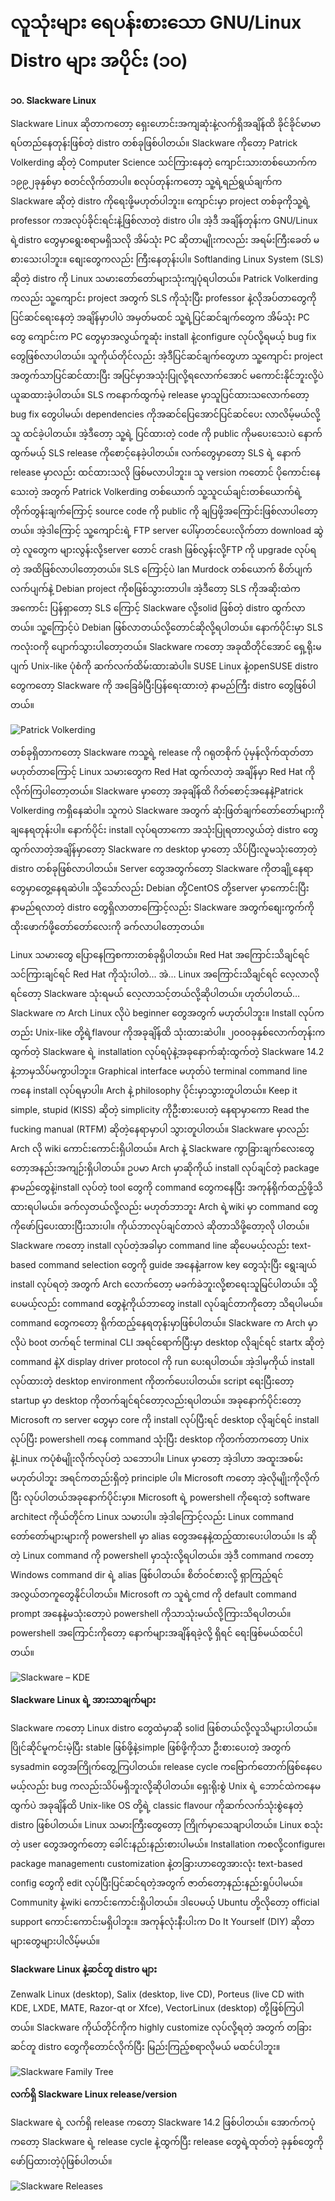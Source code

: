 # လူသုံးများ ရေပန်းစားသော GNU/Linux Distro များ အပိုင်း \(၁၀\)

**၁၀. Slackware Linux**

Slackware Linux ဆိုတာကတော့ ရှေးဟောင်းအကျဆုံးနဲ့လက်ရှိအချိန်ထိ ခိုင်ခိုင်မာမာ ရပ်တည်နေတုန်းဖြစ်တဲ့ distro တစ်ခုဖြစ်ပါတယ်။ Slackware ကိုတော့ Patrick Volkerding ဆိုတဲ့ Computer Science သင်ကြားနေတဲ့ ကျောင်းသားတစ်ယောက်က ၁၉၉၂ခုနှစ်မှာ စတင်လိုက်တာပါ။ စလုပ်တုန်းကတော့ သူ့ရဲ့ရည်ရွယ်ချက်က Slackware ဆိုတဲ့ distro ကိုရေးဖို့မဟုတ်ပါဘူး။ ကျောင်းမှာ project တစ်ခုကိုသူ့ရဲ့ professor ကအလုပ်ခိုင်းရင်းနဲ့ဖြစ်လာတဲ့ distro ပါ။ အဲ့ဒီ အချိန်တုန်းက GNU/Linux ရဲ့distro တွေမှာရွေးစရာမရှိသလို အိမ်သုံး PC ဆိုတာမျိုးကလည်း အရမ်းကြီးခေတ် မစားသေးပါဘူး။ စျေးတွေကလည်း ကြီးနေတုန်းပါ။ Softlanding Linux System \(SLS\) ဆိုတဲ့ distro ကို Linux သမားတော်တော်များသုံးကျပုံရပါတယ်။ Patrick Volkerding ကလည်း သူ့ကျောင်း project အတွက် SLS ကိုသုံးပြီး professor နဲ့လိုအပ်တာတွေကို ပြင်ဆင်ရေးနေတဲ့ အချိန်မှာပါပဲ အမှတ်မထင် သူ့ရဲ့ပြင်ဆင်ချက်တွေက အိမ်သုံး PC တွေ ကျောင်းက PC တွေမှာအလွယ်ကူဆုံး install နဲ့configure လုပ်လို့ရမယ့် bug fix တွေဖြစ်လာပါတယ်။ သူကိုယ်တိုင်လည်း အဲ့ဒီပြင်ဆင်ချက်တွေဟာ သူ့ကျောင်း project အတွက်သာပြင်ဆင်ထားပြီး အပြင်မှာအသုံးပြုလို့ရလောက်အောင် မကောင်းနိုင်ဘူးလို့ပဲ ယူဆထားခဲ့ပါတယ်။ SLS ကနောက်ထွက်မဲ့ release မှာသူပြင်ထားသလောက်တော့ bug fix တွေပါမယ်၊ dependencies ကိုအဆင်ပြေအောင်ပြင်ဆင်ပေး လာလိမ့်မယ်လို့သူ ထင်ခဲ့ပါတယ်။ အဲ့ဒီတော့ သူ့ရဲ့ ပြင်ထားတဲ့ code ကို public ကိုမပေးသေးပဲ နောက်ထွက်မယ့် SLS release ကိုစောင့်နေခဲ့ပါတယ်။ လက်တွေမှာတော့ SLS ရဲ့ နောက် release မှာလည်း ထင်ထားသလို ဖြစ်မလာပါဘူး။ သူ version ကတောင် ပိုကောင်းနေသေးတဲ့ အတွက် Patrick Volkerding တစ်ယောက် သူ့သူငယ်ချင်းတစ်ယောက်ရဲ့ တိုက်တွန်းချက်ကြောင့် source code ကို public ကို ချပြဖို့အကြောင်းဖြစ်လာပါတော့တယ်။ အဲ့ဒါကြောင့် သူ့ကျောင်းရဲ့ FTP server ပေါ်မှာတင်ပေးလိုက်တာ download ဆွဲတဲ့ လူတွေက များလွန်းလို့server တောင် crash ဖြစ်လွန်းလို့FTP ကို upgrade လုပ်ရတဲ့ အထိဖြစ်လာပါတော့တယ်။ SLS ကြောင့်ပဲ Ian Murdock တစ်ယောက် စိတ်ပျက်လက်ပျက်နဲ့ Debian project ကိုစဖြစ်သွားတာပါ။ အဲ့ဒီတော့ SLS ကိုအဆိုးထဲကအကောင်း ပြန်ရှာတော့ SLS ကြောင့် Slackware လို့solid ဖြစ်တဲ့ distro ထွက်လာတယ်။ သူ့ကြောင့်ပဲ Debian ဖြစ်လာတယ်လို့တောင်ဆိုလို့ရပါတယ်။ နောက်ပိုင်းမှာ SLS ကလုံးဝကို ပျောက်သွားပါတော့တယ်။ Slackware ကတော့ အခုထိတိုင်အောင် ရှေ့ရိုးမပျက် Unix-like ပုံစံကို ဆက်လက်ထိမ်းထားဆဲပါ။ SUSE Linux နဲ့openSUSE distro တွေကတော့ Slackware ကို အခြေခံပြီးပြန်ရေးထားတဲ့ နာမည်ကြီး distro တွေဖြစ်ပါတယ်။

![Patrick Volkerding](https://itmatic101.files.wordpress.com/2019/09/3f45b-pvolkerding.jpg?w=660)

တစ်ခုရှိတာကတော့ Slackware ကသူ့ရဲ့ release ကို ဂရုတစိုက် ပုံမှန်လိုက်ထုတ်တာ မဟုတ်တာကြောင့် Linux သမားတွေက Red Hat ထွက်လာတဲ့ အချိန်မှာ Red Hat ကိုလိုက်ကြပါတော့တယ်။ Slackware မှာတော့ အခုချိန်ထိ ဂိတ်စောင့်အနေနဲ့Patrick Volkerding ကရှိနေဆဲပါ။ သူကပဲ Slackware အတွက် ဆုံးဖြတ်ချက်တော်တော်များကို ချနေရတုန်းပါ။ နောက်ပိုင်း install လုပ်ရတာကော အသုံးပြုရတာလွယ်တဲ့ distro တွေထွက်လာတဲ့အချိန်မှာတော့ Slackware က desktop မှာတော့ သိပ်ပြီးလူမသုံးတော့တဲ့ distro တစ်ခုဖြစ်လာပါတယ်။ Server တွေအတွက်တော့ Slackware ကိုတချို့နေရာတွေမှာတွေ့နေရဆဲပါ။ သို့သော်လည်း Debian တို့CentOS တို့server မှာကောင်းပြီးနာမည်ရလာတဲ့ distro တွေရှိလာတာကြောင့်လည်း Slackware အတွက်စျေးကွက်ကို ထိုးဖောက်ဖို့တော်တော်လေးကို ခက်လာပါတော့တယ်။

Linux သမားတွေ ပြောနေကြစကားတစ်ခုရှိပါတယ်။ Red Hat အကြောင်းသိချင်ရင် သင်ကြားချင်ရင် Red Hat ကိုသုံးပါတဲ… အဲ… Linux အကြောင်းသိချင်ရင် လေ့လာလိုရင်တော့ Slackware သုံးရမယ် လေ့လာသင့်တယ်လို့ဆိုပါတယ်။ ဟုတ်ပါတယ်… Slackware က Arch Linux လိုပဲ beginner တွေအတွက် မဟုတ်ပါဘူး။ Install လုပ်ကတည်း Unix-like တို့ရဲ့flavour ကိုအခုချိန်ထိ သုံးထားဆဲပါ။ ၂၀၀၀ခုနှစ်လောက်တုန်းကထွက်တဲ့ Slackware ရဲ့ installation လုပ်ရပုံနဲ့အခုနောက်ဆုံးထွက်တဲ့ Slackware 14.2 နဲ့ဘာမှသိပ်မကွာပါဘူး။ Graphical interface မဟုတ်ပဲ terminal command line ကနေ install လုပ်ရမှာပါ။ Arch နဲ့ philosophy ပိုင်းမှာသွားတူပါတယ်။ Keep it simple, stupid \(KISS\) ဆိုတဲ့ simplicity ကိုဦးစားပေးတဲ့ နေရာမှာကော Read the fucking manual \(RTFM\) ဆိုတဲ့နေရာမှာပါ သွားတူပါတယ်။ Slackware မှာလည်း Arch လို wiki ကောင်းကောင်းရှိပါတယ်။ Arch နဲ့ Slackware ကွာခြားချက်လေးတွေတော့အနည်းအကျဉ်းရှိပါတယ်။ ဥပမာ Arch မှာဆိုကိုယ် install လုပ်ချင်တဲ့ package နာမည်တွေနဲ့install လုပ်တဲ့ tool တွေကို command တွေကနေပြီး အကုန်ရိုက်ထည့်ဖို့သိထားရပါမယ်။ ခက်လှတယ်လို့လည်း မဟုတ်ဘာဘူး Arch ရဲ့wiki မှာ command တွေကိုဖော်ပြပေးထားပြီးသားပါ။ ကိုယ်ဘာလုပ်ချင်တာလဲ ဆိုတာသိဖို့တော့လို ပါတယ်။ Slackware ကတော့ install လုပ်တဲ့အခါမှာ command line ဆိုပေမယ့်လည်း text-based command selection တွေကို guide အနေနဲ့arrow key တွေသုံးပြီး ရွေးချယ် install လုပ်ရတဲ့ အတွက် Arch လောက်တော့ မခက်ခဲဘူးလို့စာရေးသူမြင်ပါတယ်။ သို့ပေမယ့်လည်း command တွေနဲ့ကိုယ်ဘာတွေ install လုပ်ချင်တာကိုတော့ သိရပါမယ်။ command တွေကတော့ ရိုက်ထည့်နေရတုန်းမှာဖြစ်ပါတယ်။ Slackware က Arch မှာလိုပဲ boot တက်ရင် terminal CLI အရင်ရောက်ပြီးမှာ desktop လိုချင်ရင် startx ဆိုတဲ့ command နဲ့X display driver protocol ကို run ပေးရပါတယ်။ အဲ့ဒါမှကိုယ် install လုပ်ထားတဲ့ desktop environment ကိုတက်ပေးပါတယ်။ script ရေးပြီးတော့ startup မှာ desktop ကိုတက်ချင်ရင်တော့လည်းရပါတယ်။ အခုနောက်ပိုင်းတော့ Microsoft က server တွေမှာ core ကို install လုပ်ပြီးရင် desktop လိုချင်ရင် install လုပ်ပြီး powershell ကနေ command သုံးပြီး desktop ကိုတက်တာကတော့ Unix နဲ့Linux ကပုံစံမျိုးလိုက်လုပ်တဲ့ သဘောပါ။ Linux မှာတော့ အဲ့ဒါဟာ အထူးအစမ်း မဟုတ်ပါဘူး အရင်ကတည်းရှိတဲ့ principle ပါ။ Microsoft ကတော့ အဲ့လိုမျိုးကိုလိုက်ပြီး လုပ်ပါတယ်အခုနောက်ပိုင်းမှာ။ Microsoft ရဲ့ powershell ကိုရေးတဲ့ software architect ကိုယ်တိုင်က Linux သမားပါ။ အဲ့ဒါကြောင့်လည်း Linux command တော်တော်များများကို powershell မှာ alias တွေအနေနဲ့ထည့်ထားပေးပါတယ်။ ls ဆိုတဲ့ Linux command ကို powershell မှာသုံးလို့ရပါတယ်။ အဲ့ဒီ command ကတော့ Windows command dir ရဲ့ alias ဖြစ်ပါတယ်။ စိတ်ဝင်စားလို့ ရှာကြည့်ရင်အလွယ်တကူတွေနိုင်ပါတယ်။ Microsoft က သူရဲ့cmd ကို default command prompt အနေနဲ့မသုံးတော့ပဲ powershell ကိုသာသုံးမယ်လို့ကြားသိရပါတယ်။ powershell အကြောင်းကိုတော့ နောက်များအချိန်ရခဲ့လို့ ရှိရင် ရေးဖြစ်မယ်ထင်ပါတယ်။

![Slackware &#x2013; KDE](https://itmatic101.files.wordpress.com/2019/09/f858d-slackware.png?w=660)

**Slackware Linux ရဲ့ အားသာချက်များ**

Slackware ကတော့ Linux distro တွေထဲမှာဆို solid ဖြစ်တယ်လို့လူသိများပါတယ်။ ပြိုင်ဆိုင်မူကင်းမဲ့ပြီး stable ဖြစ်ဖို့နဲ့simple ဖြစ်ဖို့ကိုသာ ဦးစားပေးတဲ့ အတွက် sysadmin တွေအကြိုက်တွေ့ကြပါတယ်။ release cycle ကဗြောက်တောက်ဖြစ်နေပေမယ့်လည်း bug ကလည်းသိပ်မရှိဘူးလို့ဆိုပါတယ်။ ရှေးရိုးစွဲ Unix ရဲ့ ဘောင်ထဲကနေမထွက်ပဲ အခုချိန်ထိ Unix-like OS တို့ရဲ့ classic flavour ကိုဆက်လက်သုံးစွဲနေတဲ့ distro ဖြစ်ပါတယ်။ Linux သမားကြီးတွေတော့ ကြိုက်မှာသေချာပါတယ်။ Linux စသုံးတဲ့ user တွေအတွက်တော့ ခေါင်းနည်းနည်းစားပါမယ်။ Installation ကစလို့configure၊ package management၊ customization နဲ့တခြားဟာတွေအားလုံး text-based config တွေကို edit လုပ်ပြီးပြင်ဆင်ရတဲ့အတွက် ဇာတ်တော့နည်းနည်းရှုပ်ပါမယ်။ Community နဲ့wiki ကောင်းကောင်းရှိပါတယ်။ ဒါပေမယ့် Ubuntu တို့လိုတော့ official support ကောင်းကောင်းမရှိပါဘူး။ အကုန်လုံးနီးပါးက Do It Yourself \(DIY\) ဆိုတာများတွေများပါလိမ့်မယ်။

**Slackware Linux နဲ့ဆင်တူ distro များ**

Zenwalk Linux \(desktop\), Salix \(desktop, live CD\), Porteus \(live CD with KDE, LXDE, MATE, Razor-qt or Xfce\), VectorLinux \(desktop\) တို့ဖြစ်ကြပါတယ်။ Slackware ကိုယ်တိုင်ကိုက highly customize လုပ်လို့ရတဲ့ အတွက် တခြားဆင်တူ distro တွေကိုတောင်လိုက်ပြီး မြည်းကြည့်စရာလိုမယ် မထင်ပါဘူး။

![Slackware Family Tree](https://itmatic101.files.wordpress.com/2019/09/00d43-800px-slackwarefamilytree1210.svg_.png?w=660)

**လက်ရှိ Slackware Linux release/version**

Slackware ရဲ့ လက်ရှိ release ကတော့ Slackware 14.2 ဖြစ်ပါတယ်။ အောက်ကပုံကတော့ Slackware ရဲ့ release cycle နဲ့ထွက်ပြီး release တွေရဲ့ထုတ်တဲ့ ခုနှစ်တွေကိုဖော်ပြထားတဲ့ပုံဖြစ်ပါတယ်။

![Slackware Releases](https://itmatic101.files.wordpress.com/2019/09/6dd60-411a12cfe3d9bb9b3b5dbea49e1c499d.png?w=660)

